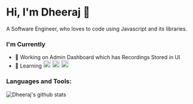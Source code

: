 # Hi, I'm Dheeraj 👋
A Software Engineer, who loves to code using Javascript and its libraries.

### I'm Currently
- 🔭 Working on Admin Dashboard which has Recordings Stored in UI
- 🌱 Learning <img height="20" src="https://upload.wikimedia.org/wikipedia/commons/e/e0/React.png"> <img height = "20" src ="https://upload.wikimedia.org/wikipedia/commons/6/67/NodeJS.png"> <img height = "20" src ="https://upload.wikimedia.org/wikipedia/commons/9/93/MongoDB_Logo.svg">

### Languages and Tools:


![Dheeraj's github stats](https://github-readme-stats.vercel.app/api?username=dheeraj-95&show_icons=true&theme=radical)
